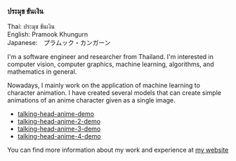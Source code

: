 ### ประมุข ขันเงิน

Thai: ประมุข ขันเงิน<br>
English: Pramook Khungurn<br>
Japanese:　プラムック・カンガーン<br>

I'm a software engineer and researcher from Thailand. I'm interested in computer vision, computer graphics, machine learning, algorithms, and mathematics in general. 

Nowadays, I mainly work on the application of machine learning to character animation. I have created several models that can create simple animations of an anime character given as a single image.

* [talking-head-anime-demo](http://github.com/pkhungurn/talking-head-anime-demo)
* [talking-head-anime-2-demo](http://github.com/pkhungurn/talking-head-anime-2-demo)
* [talking-head-anime-3-demo](http://github.com/pkhungurn/talking-head-anime-3-demo)
* [talking-head-anime-4-demo](http://github.com/pkhungurn/talking-head-anime-4-demo)

You can find more information about my work and experience at [my website](http://pkhungurn.github.io/)
